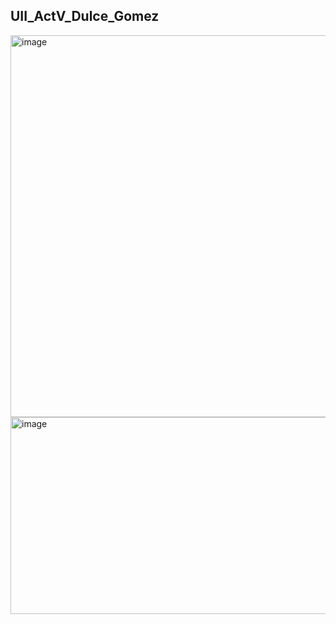 ## UII_ActV_Dulce_Gomez

<img width="901" height="611" alt="image" src="https://github.com/user-attachments/assets/97841dd9-7227-401f-8ee1-a921c1b16165" />
<img width="570" height="315" alt="image" src="https://github.com/user-attachments/assets/8de2174b-c2c3-496f-bfe2-c143f108c506" />
